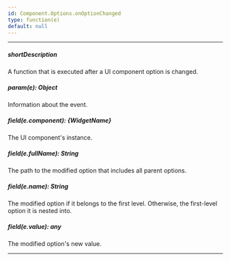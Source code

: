 ```yaml
---
id: Component.Options.onOptionChanged
type: function(e)
default: null
---
```

---
##### shortDescription
A function that is executed after a UI component option is changed.

##### param(e): Object
Information about the event.

##### field(e.component): {WidgetName}
The UI component's instance.

##### field(e.fullName): String
The path to the modified option that includes all parent options.

##### field(e.name): String
The modified option if it belongs to the first level. Otherwise, the first-level option it is nested into.

##### field(e.value): any
The modified option's new value.

---
